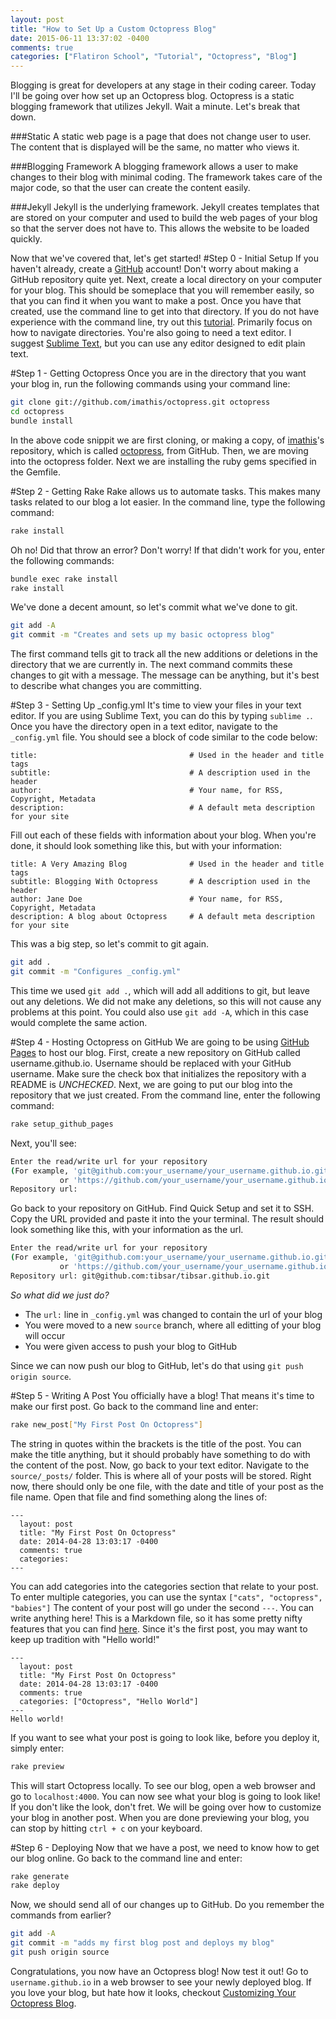 ```yaml
---
layout: post
title: "How to Set Up a Custom Octopress Blog"
date: 2015-06-11 13:37:02 -0400
comments: true
categories: ["Flatiron School", "Tutorial", "Octopress", "Blog"]
---
```

Blogging is great for developers at any stage in their coding career. Today I'll be going over how set up an Octopress blog. Octopress is a static blogging framework that utilizes Jekyll.  Wait a minute. Let's break that down.  

###Static 
A static web page is a page that does not change user to user.  The content that is displayed will be the same, no matter who views it.  

###Blogging Framework 
A blogging framework allows a user to make changes to their blog with minimal coding.  The framework takes care of the major code, so that the user can create the content easily. 

###Jekyll
Jekyll is the underlying framework. Jekyll creates templates that are stored on your computer and used to build the web pages of your blog so that the server does not have to.  This allows the website to be loaded quickly. 

Now that we've covered that, let's get started! 
#Step 0 - Initial Setup
If you haven't already, create a <a target=_blank href="https://github.com/">GitHub</a> account!  Don't worry about making a GitHub repository quite yet.  Next, create a local directory on your computer for your blog.  This should be someplace that you will remember easily, so that you can find it when you want to make a post.  Once you have that created, use the command line to get into that directory.  If you do not have experience with the command line, try out this <a target=_blank href="http://lifehacker.com/5633909/who-needs-a-mouse-learn-to-use-the-command-line-for-almost-anything">tutorial</a>.  Primarily focus on how to navigate directories.  You're also going to need a text editor.  I suggest <a target=_blank href="http://www.sublimetext.com/">Sublime Text</a>, but you can use any editor designed to edit plain text.
  
#Step 1 - Getting Octopress
Once you are in the directory that you want your blog in, run the following commands using your command line: 

``` sh
git clone git://github.com/imathis/octopress.git octopress
cd octopress
bundle install
```
In the above code snippit we are first cloning, or making a copy, of <a target=_blank href="https://github.com/imathis/">imathis</a>'s  repository, which is called <a target=_blank href="https://github.com/imathis/octopress">octopress</a>, from GitHub.  Then, we are moving into the octopress folder.  Next we are installing the ruby gems specified in the Gemfile. 

#Step 2 - Getting Rake
Rake allows us to automate tasks.  This makes many tasks related to our blog a lot easier.  In the command line, type the following command: 

``` sh
rake install
```

Oh no! Did that throw an error? Don't worry! If that didn't work for you, enter the following commands: 

``` sh
bundle exec rake install
rake install
```

We've done a decent amount, so let's commit what we've done to git. 

``` sh
git add -A
git commit -m "Creates and sets up my basic octopress blog"
```
The first command tells git to track all the new additions or deletions in the directory that we are currently in.  The next command commits these changes to git with a message.  The message can be anything, but it's best to describe what changes you are committing.

#Step 3 - Setting Up _config.yml
It's time to view your files in your text editor. If you are using Sublime Text, you can do this by typing `sublime .`.  Once you have the directory open in a text editor, navigate to the `_config.yml` file.  You should see a block of code similar to the code below: 

``` 
title:                                  # Used in the header and title tags
subtitle:                               # A description used in the header
author:                                 # Your name, for RSS, Copyright, Metadata
description:                            # A default meta description for your site
```
Fill out each of these fields with information about your blog.  When you're done, it should look something like this, but with your information: 
``` 
title: A Very Amazing Blog              # Used in the header and title tags
subtitle: Blogging With Octopress       # A description used in the header
author: Jane Doe                        # Your name, for RSS, Copyright, Metadata
description: A blog about Octopress     # A default meta description for your site
```
This was a big step, so let's commit to git again. 
``` sh
git add .
git commit -m "Configures _config.yml"
```
This time we used `git add .`, which will add all additions to git, but leave out any deletions.  We did not make any deletions, so this will not cause any problems at this point.  You could also use `git add -A`, which in this case would complete the same action.

#Step 4 - Hosting Octopress on GitHub
We are going to be using <a target=_blank href="https://pages.github.com/">GitHub Pages</a> to host our blog.  First, create a new repository on GitHub called username.github.io.  Username should be replaced with your GitHub username. Make sure the check box that initializes the repository with a README is *UNCHECKED*.  Next, we are going to put our blog into the repository that we just created.  From the command line, enter the following command: 
``` sh
rake setup_github_pages
```
Next, you'll see: 
``` sh
Enter the read/write url for your repository
(For example, 'git@github.com:your_username/your_username.github.io.git')
           or 'https://github.com/your_username/your_username.github.io')
Repository url:
```
Go back to your repository on GitHub.  Find Quick Setup and set it to SSH.  Copy the URL provided and paste it into the your terminal.  The result should look something like this, with your information as the url. 
``` sh
Enter the read/write url for your repository
(For example, 'git@github.com:your_username/your_username.github.io.git')
           or 'https://github.com/your_username/your_username.github.io')
Repository url: git@github.com:tibsar/tibsar.github.io.git
```
*So what did we just do?*

* The `url:` line in `_config.yml` was changed to contain the url of your blog
* You were moved to a new `source` branch, where all editting of your blog will occur 
* You were given access to push your blog to GitHub

Since we can now push our blog to GitHub, let's do that using `git push origin source`.

#Step 5 - Writing A Post
You officially have a blog! That means it's time to make our first post. Go back to the command line and enter: 
``` sh
rake new_post["My First Post On Octopress"]
```
The string in quotes within the brackets is the title of the post.  You can make the title anything, but it should probably have something to do with the content of the post. Now, go back to your text editor.  Navigate to the `source/_posts/` folder.  This is where all of your posts will be stored.  Right now, there should only be one file, with the date and title of your post as the file name.  Open that file and find something along the lines of: 
``` 
---
  layout: post
  title: "My First Post On Octopress"
  date: 2014-04-28 13:03:17 -0400
  comments: true
  categories: 
---
```
You can add categories into the categories section that relate to your post.  To enter multiple categories, you can use the syntax `["cats", "octopress", "babies"]` The content of your post will go under the second `---`.  You can write anything here!  This is a Markdown file, so it has some pretty nifty features that you can find <a href="/blog/markdown-cheat-sheet/" target=_blank>here</a>. Since it's the first post, you may want to keep up tradition with "Hello world!"
``` 
---
  layout: post
  title: "My First Post On Octopress"
  date: 2014-04-28 13:03:17 -0400
  comments: true
  categories: ["Octopress", "Hello World"]
---
Hello world!
```
If you want to see what your post is going to look like, before you deploy it, simply enter: 
``` sh 
rake preview
```
This will start Octopress locally.  To see our blog, open a web browser and go to `localhost:4000`.  You can now see what your blog is going to look like! If you don't like the look, don't fret.  We will be going over how to customize your blog in another post.  When you are done previewing your blog, you can stop by hitting `ctrl + c` on your keyboard.

#Step 6 - Deploying
Now that we have a post, we need to know how to get our blog online. Go back to the command line and enter: 
``` sh
rake generate
rake deploy
```
 Now, we should send all of our changes up to GitHub. Do you remember the commands from earlier? 
``` sh
git add -A
git commit -m "adds my first blog post and deploys my blog"
git push origin source
```
Congratulations, you now have an Octopress blog! Now test it out! Go to `username.github.io` in a web browser to see your newly deployed blog.  If you love your blog, but hate how it looks, checkout <a href="/blog/customizing-your-octopress-blog/" target=_blank>Customizing Your Octopress Blog</a>. 